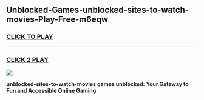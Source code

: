 
## Unblocked-Games-unblocked-sites-to-watch-movies-Play-Free-m6eqw
<h3>
<a href="https://premium76.site?title=unblocked-sites-to-watch-movies&ref=23A">CLICK TO PLAY</a></h3>
<hr>

<h3>
<a href="https://premium76.site?title=unblocked-sites-to-watch-movies&ref=23A">CLICK 2 PLAY</a>
  
</h3>

<a href="https://premium76.site?title=unblocked-sites-to-watch-movies&ref=23A"><img src="https://clearcache.store/games.png"></a>


**unblocked-sites-to-watch-movies games unblocked: Your Gateway to Fun and Accessible Online Gaming**
